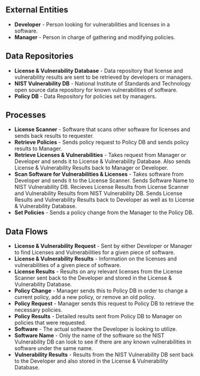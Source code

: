 ## External Entities
* **Developer** - Person looking for vulnerabilities and licenses in a software.
* **Manager** - Person in charge of gathering and modifying policies.

## Data Repositories
* **License & Vulnerability Database** - Data repository that license and vulnerability results are sent to be retrieved by developers or managers.
* **NIST Vulnerability DB** - National Institute of Standards and Technology open source data repository for known vulnerabilities of software.
* **Policy DB** - Data Repository for policies set by managers.

## Processes
* **License Scanner** - Software that scans other software for licenses and sends back results to requester.
* **Retrieve Policies** - Sends policy request to Policy DB and sends policy results to Manager.
* **Retrieve Licenses & Vulnerabilities** - Takes request from Manager or Developer and sends it to License & Vulnerability Database. Also sends License & Vulnerability Results back to Manager or Developer.
* **Scan Software for Vulnerabilities & Licenses** - Takes software from Developer and sends it to the License Scanner. Sends Software Name to NIST Vulnerability DB. Recieves License Results from License Scanner and Vulnerability Results from NIST Vulnerability DB. Sends License Results and Vulnerability Results back to Developer as well as to License & Vulnerability Database.
* **Set Policies** - Sends a policy change from the Manager to the Policy DB.

## Data Flows
* **License & Vulnerability Request** - Sent by either Developer or Manager to find Licenses and Vulnerabilities for a given piece of software.
* **License & Vulnerability Results** - Information on the licenses and vulnerabilities of a given piece of software.
* **License Results** - Results on any relevant licenses from the License Scanner sent back to the Developer and stored in the License & Vulnerability Database.
* **Policy Change** - Manager sends this to Policy DB in order to change a current policy, add a new policy, or remove an old policy.
* **Policy Request** - Manager sends this request to Policy DB to retrieve the necessary policies.
* **Policy Results** - Detailed results sent from Policy DB to Manager on policies that were requested.
* **Software** - The actual software the Developer is looking to utilize.
* **Software Name** - Only the name of the software so the NIST Vulnerability DB can look to see if there are any known vulnerabilities in software under the same name.
* **Vulnerability Results** - Results from the NIST Vulnerability DB sent back to the Developer and also stored in the License & Vulnerability Database.
